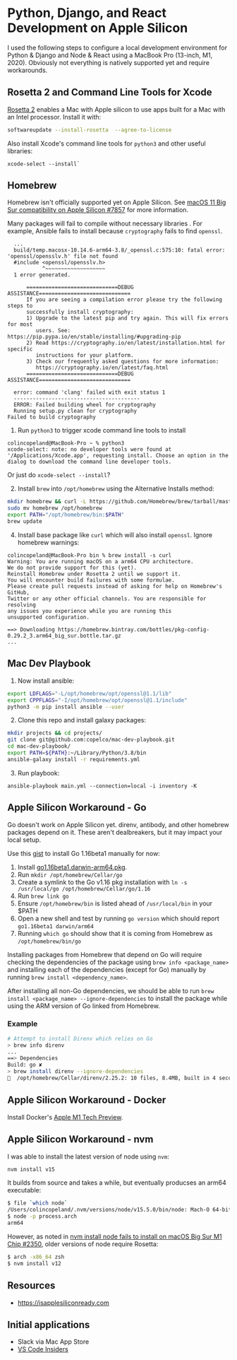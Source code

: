 # Python, Django, and React Development on Apple Silicon

I used the following steps to configure a local development environment for Python & Django and Node & React using a MacBook Pro (13-inch, M1, 2020). Obviously not everything is natively supported yet and require workarounds.


## Rosetta 2 and Command Line Tools for Xcode

[Rosetta 2](https://support.apple.com/en-us/HT211861) enables a Mac with Apple silicon to use apps built for a Mac with an Intel processor. Install it with:

```sh
softwareupdate --install-rosetta  --agree-to-license
```

Also install Xcode's command line tools for `python3` and other useful libraries:

```
xcode-select --install`
```


## Homebrew

Homebrew isn't officially supported yet on Apple Silicon. See [macOS 11 Big Sur compatibility on Apple Silicon #7857](https://github.com/Homebrew/brew/issues/7857) for more information.

Many packages will fail to compile without necessary libraries . For example, Ansible fails to install because ``cryptography`` fails to find `openssl`.

```
  ...
  build/temp.macosx-10.14.6-arm64-3.8/_openssl.c:575:10: fatal error: 'openssl/opensslv.h' file not found
  #include <openssl/opensslv.h>
           ^~~~~~~~~~~~~~~~~~~~
  1 error generated.
  
      =============================DEBUG ASSISTANCE=============================
      If you are seeing a compilation error please try the following steps to
      successfully install cryptography:
      1) Upgrade to the latest pip and try again. This will fix errors for most
         users. See: https://pip.pypa.io/en/stable/installing/#upgrading-pip
      2) Read https://cryptography.io/en/latest/installation.html for specific
         instructions for your platform.
      3) Check our frequently asked questions for more information:
         https://cryptography.io/en/latest/faq.html
      =============================DEBUG ASSISTANCE=============================
  
  error: command 'clang' failed with exit status 1
  ----------------------------------------
  ERROR: Failed building wheel for cryptography
  Running setup.py clean for cryptography
Failed to build cryptography
```

1. Run ``python3`` to trigger xcode command line tools to install

```
colincopeland@MacBook-Pro ~ % python3
xcode-select: note: no developer tools were found at '/Applications/Xcode.app', requesting install. Choose an option in the dialog to download the command line developer tools.
```

Or just do `xcode-select --install`?

2. Install ``brew`` into ``/opt/homebrew`` using the Alternative Installs method:

```sh
mkdir homebrew && curl -L https://github.com/Homebrew/brew/tarball/master | tar xz --strip 1 -C homebrew
sudo mv homebrew /opt/homebrew
export PATH="/opt/homebrew/bin:$PATH"
brew update
```

4. Install base package like `curl` which will also install `openssl`. Ignore homebrew warnings:

```
colincopeland@MacBook-Pro bin % brew install -s curl
Warning: You are running macOS on a arm64 CPU architecture.
We do not provide support for this (yet).
Reinstall Homebrew under Rosetta 2 until we support it.
You will encounter build failures with some formulae.
Please create pull requests instead of asking for help on Homebrew's GitHub,
Twitter or any other official channels. You are responsible for resolving
any issues you experience while you are running this
unsupported configuration.

==> Downloading https://homebrew.bintray.com/bottles/pkg-config-0.29.2_3.arm64_big_sur.bottle.tar.gz
...
```

## Mac Dev Playbook

1. Now install ansible:

```sh
export LDFLAGS="-L/opt/homebrew/opt/openssl@1.1/lib"
export CPPFLAGS="-I/opt/homebrew/opt/openssl@1.1/include"
python3 -m pip install ansible --user
```

2. Clone this repo and install galaxy packages:

```sh
mkdir projects && cd projects/
git clone git@github.com:copelco/mac-dev-playbook.git
cd mac-dev-playbook/
export PATH=${PATH}:~/Library/Python/3.8/bin
ansible-galaxy install -r requirements.yml
```

3. Run playbook:

```
ansible-playbook main.yml --connection=local -i inventory -K
```


## Apple Silicon Workaround - Go

Go doesn't work on Apple Silicon yet. direnv, antibody, and other homebrew packages depend on it. These aren't dealbreakers, but it may impact your local setup.

Use this [gist](https://gist.github.com/joseph-ravenwolfe/de8de3c0f79c4684eb4505c2d072d133) to install Go 1.16beta1 manually for now:


1. Install [go1.16beta1.darwin-arm64.pkg](https://golang.org/dl/#go1.16beta1).
2. Run `mkdir /opt/homebrew/Cellar/go`
3. Create a symlink to the Go v1.16 pkg installation with `ln -s /usr/local/go /opt/homebrew/Cellar/go/1.16`
4. Run `brew link go`
5. Ensure `/opt/homebrew/bin` is listed ahead of `/usr/local/bin` in your $PATH
6. Open a new shell and test by running `go version` which should report `go1.16beta1 darwin/arm64`
7. Running `which go` should show that it is coming from Homebrew as `/opt/homebrew/bin/go`

Installing packages from Homebrew that depend on Go will require checking the dependencies of the package using `brew info <package_name>` and installing each of the dependencies (except for Go) manually by running `brew install <dependency_name>`.

After installing all non-Go dependencies, we should be able to run `brew install <package_name> --ignore-dependencies` to install the package while using the ARM version of Go linked from Homebrew.


### Example

```sh
# Attempt to install Direnv which relies on Go
> brew info direnv
...
==> Dependencies
Build: go ✘
> brew install direnv --ignore-dependencies
🍺  /opt/homebrew/Cellar/direnv/2.25.2: 10 files, 8.4MB, built in 4 seconds
```


## Apple Silicon Workaround - Docker

Install Docker's [Apple M1 Tech Preview](https://docs.docker.com/docker-for-mac/apple-m1/).


## Apple Silicon Workaround - nvm

I was able to install the latest version of node using `nvm`:

```sh
nvm install v15
```

It builds from source and takes a while, but eventually producses an arm64 executable:

```sh
$ file `which node`
/Users/colincopeland/.nvm/versions/node/v15.5.0/bin/node: Mach-O 64-bit executable arm64
$ node -p process.arch
arm64
```

However, as noted in [nvm install node fails to install on macOS Big Sur M1 Chip #2350](https://github.com/nvm-sh/nvm/issues/2350), older versions of node require Rosetta:

```sh
$ arch -x86_64 zsh
$ nvm install v12
```


## Resources

* https://isapplesiliconready.com


## Initial applications

* Slack via Mac App Store
* [VS Code Insiders](https://code.visualstudio.com/insiders/)